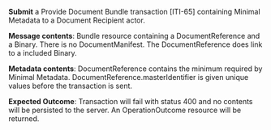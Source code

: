 **Submit** a Provide Document Bundle transaction [ITI-65] containing Minimal Metadata to a Document Recipient
actor.

**Message contents**: Bundle resource containing a DocumentReference and a Binary. There is
no DocumentManifest. The DocumentReference does link to a included Binary.

**Metadata contents**: DocumentReference contains the minimum required by Minimal
 Metadata.   DocumentReference.masterIdentifier is given unique values before the transaction is sent.

**Expected Outcome**: Transaction will fail with status 400 and no contents will be persisted to the server. An OperationOutcome resource will be returned.
